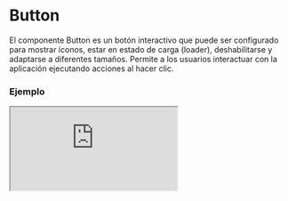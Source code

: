 # Button

El componente Button es un botón interactivo que puede ser configurado para mostrar íconos, estar en estado de carga (loader), deshabilitarse y adaptarse a diferentes tamaños. Permite a los usuarios interactuar con la aplicación ejecutando acciones al hacer clic.

 

### Ejemplo

<iframe minHeightIframe="30dvh" src="https://fenextjs-component-storybook.vercel.app/iframe.html?args=&id=component-button--index&viewMode=story" />

### Importación

Para importar el componente Button, se puede hacer desde fenextjs

```tsx copy
import { Button } from "fenextjs";
```

### Parámetros

| Parámetro | Tipo | Requerido | Default | Descripcion |
| --------- | ---- | --------- | ------- | ----------- |
| loader | boolean | no | false | Si el botón está en estado de carga, mostrando un indicador de carga (spinner) y deshabilitado para otras acciones. |
| disabled | boolean | no | false | Si el botón está deshabilitado, impidiendo cualquier interacción. |
| onClick | function | no |  | Función que se ejecuta cuando se hace click en el botón (solo si no está deshabilitado o en estado de carga). |
| onClickDisabled | function | no |  | Función que se ejecuta cuando se hace click en el botón estando deshabilitado. |
| icon | ReactNode | no | undefined | El ícono que se mostrará dentro del botón. |
| isBtn | boolean | no | true | Si se renderiza el componente como un botón (`\<button\>`) o como un `\<div\>`. |
| size | "extra-small" \| "small" \| "normal" \| "strong" \| "extra-strong" | no | "normal" | El tamaño del botón. |
| full | boolean | no | false | Si el botón debe ocupar todo el ancho disponible. |
| className | string | no | "" | Clase personalizada para el componente Button. |
| classNameDisabled | string | no | "" | Clase personalizada para el componente Button cuenado esta deshabilitado. |
| classNameLoader | string | no | "" | Clase personalizada para el componente Loader dentro del botón cuando está en estado de carga. |

### Storybook

Para ver el storybook del componente lo puede hacer con este [link](https://fenextjs-component-storybook.vercel.app/?path=/story/component-button--index)

### Usos

- Botón básico

```tsx copy
<Button>Click me</Button>
```

- Botón con ícono

```tsx copy
<Button icon={<img src="/icon.svg" alt="Icon" />}>Click me</Button>
```

- Botón en estado de carga

```tsx copy
<Button loader={true}>Loading...</Button>
```

- Botón deshabilitado

```tsx copy
<Button disabled={true}>Disabled</Button>
```

- Botón con tamaño personalizado

```tsx copy
<Button size="strong">Strong Button</Button>
```

- Botón con ancho completo

```tsx copy
<Button full={true}>Full Width Button</Button>
```

